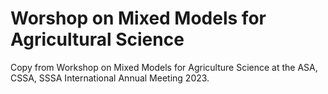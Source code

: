 # Worshop on Mixed Models for Agricultural Science

Copy from Workshop on Mixed Models for Agriculture Science at the ASA, CSSA, SSSA International Annual Meeting 2023. 
